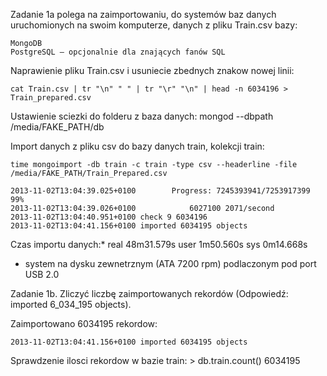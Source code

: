 Zadanie 1a polega na zaimportowaniu, do systemów baz danych uruchomionych na swoim komputerze, danych z pliku Train.csv bazy:

    MongoDB
    PostgreSQL – opcjonalnie dla znających fanów SQL

Naprawienie pliku Train.csv i usuniecie zbednych znakow nowej linii:

	cat Train.csv | tr "\n" " " | tr "\r" "\n" | head -n 6034196 > Train_prepared.csv

Ustawienie sciezki do folderu z baza danych:
	mongod --dbpath /media/FAKE_PATH/db

Import danych z pliku csv do bazy danych train, kolekcji train:

	time mongoimport -db train -c train -type csv --headerline -file /media/FAKE_PATH/Train_Prepared.csv

	2013-11-02T13:04:39.025+0100 		Progress: 7245393941/7253917399	99%
	2013-11-02T13:04:39.026+0100 			6027100	2071/second
	2013-11-02T13:04:40.951+0100 check 9 6034196
	2013-11-02T13:04:41.156+0100 imported 6034195 objects

Czas importu danych:*
	real	48m31.579s
	user	1m50.560s
	sys	0m14.668s

* system na dysku zewnetrznym (ATA 7200 rpm) podlaczonym pod port USB 2.0 


Zadanie 1b. Zliczyć liczbę zaimportowanych rekordów (Odpowiedź: imported 6_034_195 objects).

Zaimportowano 6034195 rekordow:
	
	2013-11-02T13:04:41.156+0100 imported 6034195 objects

Sprawdzenie ilosci rekordow w bazie train:
	> db.train.count()
	6034195

